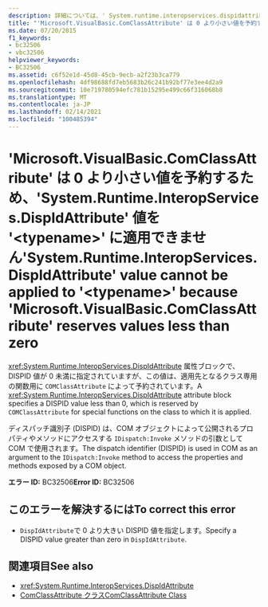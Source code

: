 ```yaml
---
description: 詳細については、' System.runtime.interopservices.dispidattribute ' 値を ' ' に適用することはできません。 <typename> これは、' ComClassAttribute ' が0未満の値を予約しているためです。
title: "'Microsoft.VisualBasic.ComClassAttribute' は 0 より小さい値を予約するため、'System.Runtime.InteropServices.DispIdAttribute' 値を '<typename>' に適用できません"
ms.date: 07/20/2015
f1_keywords:
- bc32506
- vbc32506
helpviewer_keywords:
- BC32506
ms.assetid: c6f52e1d-45d8-45cb-9ecb-a2f23b3ca779
ms.openlocfilehash: 4df98688fd7eb5683b26c241b92bf77e3ee4d2a9
ms.sourcegitcommit: 10e719780594efc781b15295e499c66f316068b8
ms.translationtype: MT
ms.contentlocale: ja-JP
ms.lasthandoff: 02/14/2021
ms.locfileid: "100485394"
---
```

# <a name="systemruntimeinteropservicesdispidattribute-value-cannot-be-applied-to-typename-because-microsoftvisualbasiccomclassattribute-reserves-values-less-than-zero"></a><span data-ttu-id="cf55e-103">'Microsoft.VisualBasic.ComClassAttribute' は 0 より小さい値を予約するため、'System.Runtime.InteropServices.DispIdAttribute' 値を '\<typename>' に適用できません</span><span class="sxs-lookup"><span data-stu-id="cf55e-103">'System.Runtime.InteropServices.DispIdAttribute' value cannot be applied to '\<typename>' because 'Microsoft.VisualBasic.ComClassAttribute' reserves values less than zero</span></span>

<span data-ttu-id="cf55e-104"><xref:System.Runtime.InteropServices.DispIdAttribute> 属性ブロックで、DISPID 値が 0 未満に指定されていますが、この値は、適用先となるクラス専用の関数用に `COMClassAttribute` によって予約されています。</span><span class="sxs-lookup"><span data-stu-id="cf55e-104">A <xref:System.Runtime.InteropServices.DispIdAttribute> attribute block specifies a DISPID value less than 0, which is reserved by `COMClassAttribute` for special functions on the class to which it is applied.</span></span>  
  
 <span data-ttu-id="cf55e-105">ディスパッチ識別子 (DISPID) は、COM オブジェクトによって公開されるプロパティやメソッドにアクセスする `IDispatch:Invoke` メソッドの引数として COM で使用されます。</span><span class="sxs-lookup"><span data-stu-id="cf55e-105">The dispatch identifier (DISPID) is used in COM as an argument to the `IDispatch:Invoke` method to access the properties and methods exposed by a COM object.</span></span>  
  
 <span data-ttu-id="cf55e-106">**エラー ID:** BC32506</span><span class="sxs-lookup"><span data-stu-id="cf55e-106">**Error ID:** BC32506</span></span>  
  
## <a name="to-correct-this-error"></a><span data-ttu-id="cf55e-107">このエラーを解決するには</span><span class="sxs-lookup"><span data-stu-id="cf55e-107">To correct this error</span></span>  
  
- <span data-ttu-id="cf55e-108">`DispIdAttribute`で 0 より大きい DISPID 値を指定します。</span><span class="sxs-lookup"><span data-stu-id="cf55e-108">Specify a DISPID value greater than zero in `DispIdAttribute`.</span></span>  
  
## <a name="see-also"></a><span data-ttu-id="cf55e-109">関連項目</span><span class="sxs-lookup"><span data-stu-id="cf55e-109">See also</span></span>

- <xref:System.Runtime.InteropServices.DispIdAttribute>
- [<span data-ttu-id="cf55e-110">ComClassAttribute クラス</span><span class="sxs-lookup"><span data-stu-id="cf55e-110">ComClassAttribute Class</span></span>](xref:Microsoft.VisualBasic.ComClassAttribute)
